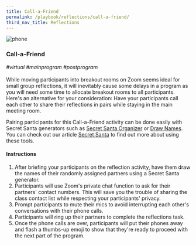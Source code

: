 ```yaml
---
title: Call-a-Friend
permalink: /playbook/reflections/call-a-friend/
third_nav_title: Reflections
---
```

![phone](/images/phone.jpg)  
### Call-a-Friend
*#virtual #mainprogram #postprogram*
<br/>
<br/>
While moving participants into breakout rooms on Zoom seems ideal for small group reflections, it will inevitably cause some delays in a program as you will need some time to allocate breakout rooms to all participants. Here's an alternative for your consideration: Have your participants call each other to share their reflections in pairs while staying in the main meeting room. 

Pairing participants for this Call-a-Friend activity can be done easily with Secret Santa generators such as [Secret Santa Organizer](https://www.secretsantaorganizer.com/) or [Draw Names](https://www.drawnames.com/secret-santa-generator?step=3). You can check out our article [Secret Santa](/playbook/teambuilding/secret-santa/
) to find out more about using these tools. 

#### Instructions
1. After briefing your participants on the reflection activity, have them draw the names of their randomly assigned partners using a Secret Santa generator.  
2. Participants will use Zoom's private chat function to ask for their partners' contact numbers. This will save you the trouble of sharing the class contact list while respecting your participants' privacy.  
3. Prompt participants to mute their mics to avoid interrupting each other's conversations with their phone calls.  
4. Participants will ring up their partners to complete the reflections task.  
5. Once the phone calls are over, participants will put their phones away and flash a thumbs-up emoji to show that they're ready to proceed with the next part of the program. 
